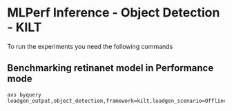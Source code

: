 # MLPerf Inference - Object Detection - KILT

To run the experiments you need the following commands

## Benchmarking retinanet model in Performance mode
```
axs byquery loadgen_output,object_detection,framework=kilt,loadgen_scenario=Offline,loadgen_mode=PerformanceOnly,model_name=retinanet,loadgen_dataset_size=24781,loadgen_buffer_size=64,loadgen_target_qps=2250
```

